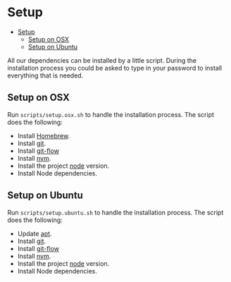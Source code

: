 # Setup

- [Setup](#setup)
  - [Setup on OSX](#setup-on-osx)
  - [Setup on Ubuntu](#setup-on-ubuntu)

All our dependencies can be installed by a little script. During the installation process you could be asked to type in your password to install everything that is needed.

## Setup on OSX

Run `scripts/setup.osx.sh` to handle the installation process. The script does the following:

- Install [Homebrew][homebrew].
- Install [git][git].
- Install [git-flow][git_flow]
- Install [nvm][nvm].
- Install the project [node][node] version.
- Install Node dependencies.

## Setup on Ubuntu

Run `scripts/setup.ubuntu.sh` to handle the installation process. The script does the following:

- Update [apt][apt].
- Install [git][git].
- Install [git-flow][git_flow]
- Install [nvm][nvm].
- Install the project [node][node] version.
- Install Node dependencies.

<!-- Links references -->

[homebrew]: https://brew.sh/
[git]: https://git-scm.com/
[git_flow]: https://www.atlassian.com/git/tutorials/comparing-workflows/gitflow-workflow
[nvm]: https://github.com/creationix/nvm
[node]: https://nodejs.org/en/
[apt]: https://help.ubuntu.com/lts/serverguide/apt.html
